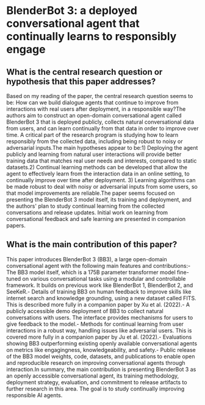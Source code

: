 # BlenderBot 3: a deployed conversational agent that continually learns to   responsibly engage

## What is the central research question or hypothesis that this paper addresses?

Based on my reading of the paper, the central research question seems to be: How can we build dialogue agents that continue to improve from interactions with real users after deployment, in a responsible way?The authors aim to construct an open-domain conversational agent called BlenderBot 3 that is deployed publicly, collects natural conversational data from users, and can learn continually from that data in order to improve over time. A critical part of the research program is studying how to learn responsibly from the collected data, including being robust to noisy or adversarial inputs.The main hypotheses appear to be:1) Deploying the agent publicly and learning from natural user interactions will provide better training data that matches real user needs and interests, compared to static datasets.2) Continual learning methods can be developed that allow the agent to effectively learn from the interaction data in an online setting, to continually improve over time after deployment.  3) Learning algorithms can be made robust to deal with noisy or adversarial inputs from some users, so that model improvements are reliable.The paper seems focused on presenting the BlenderBot 3 model itself, its training and deployment, and the authors' plan to study continual learning from the collected conversations and release updates. Initial work on learning from conversational feedback and safe learning are presented in companion papers.


## What is the main contribution of this paper?

This paper introduces BlenderBot 3 (BB3), a large open-domain conversational agent with the following main features and contributions:- The BB3 model itself, which is a 175B parameter transformer model fine-tuned on various conversational tasks using a modular and controllable framework. It builds on previous work like BlenderBot 1, BlenderBot 2, and SeeKeR.- Details of training BB3 on human feedback to improve skills like internet search and knowledge grounding, using a new dataset called FITS. This is described more fully in a companion paper by Xu et al. (2022).- A publicly accessible demo deployment of BB3 to collect natural conversations with users. The interface provides mechanisms for users to give feedback to the model.- Methods for continual learning from user interactions in a robust way, handling issues like adversarial users. This is covered more fully in a companion paper by Ju et al. (2022).- Evaluations showing BB3 outperforming existing openly available conversational agents on metrics like engagingness, knowledgeability, and safety.- Public release of the BB3 model weights, code, datasets, and publications to enable open and reproducible research on improving conversational agents through interaction.In summary, the main contribution is presenting BlenderBot 3 as an openly accessible conversational agent, its training methodology, deployment strategy, evaluation, and commitment to release artifacts to further research in this area. The goal is to study continually improving responsible AI agents.
